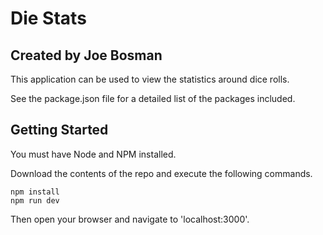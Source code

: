 # Die Stats
## Created by Joe Bosman
This application can be used to view the statistics around dice rolls. 

See the package.json file for a detailed list of the packages included. 


## Getting Started
You must have Node and NPM installed.

Download the contents of the repo and execute the following commands.

```
npm install
npm run dev
```

Then open your browser and navigate to 'localhost:3000'.


